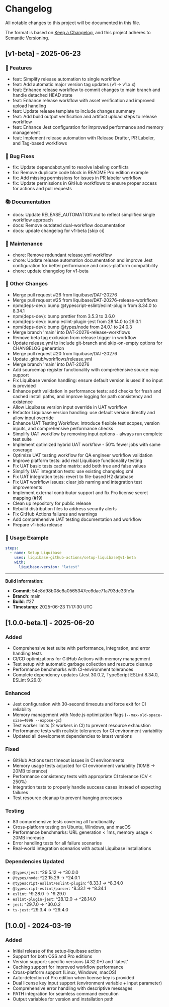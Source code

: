 # Changelog

All notable changes to this project will be documented in this file.

The format is based on [Keep a Changelog](https://keepachangelog.com/en/1.0.0/),
and this project adheres to [Semantic Versioning](https://semver.org/spec/v2.0.0.html).

## [v1-beta] - 2025-06-23

### 🚀 Features
- feat: Simplify release automation to single workflow
- feat: Add automatic major version tag updates (v1 → v1.x.x)
- feat: Enhance release workflow to commit changes to main branch and handle detached HEAD state
- feat: Enhance release workflow with asset verification and improved upload handling
- feat: Update release template to include changes summary
- feat: Add build output verification and artifact upload steps to release workflow
- feat: Enhance Jest configuration for improved performance and memory management
- feat: Implement release automation with Release Drafter, PR Labeler, and Tag-based workflows

### 🐛 Bug Fixes
- fix: Update dependabot.yml to resolve labeling conflicts
- fix: Remove duplicate code block in README Pro edition example
- fix: Add missing permissions for issues in PR labeler workflow
- fix: Update permissions in GitHub workflows to ensure proper access for actions and pull requests

### 📚 Documentation
- docs: Update RELEASE_AUTOMATION.md to reflect simplified single workflow approach
- docs: Remove outdated dual-workflow documentation
- docs: update changelog for v1-beta [skip ci]

### 🔧 Maintenance
- chore: Remove redundant release.yml workflow
- chore: Update release automation documentation and improve Jest configuration for better performance and cross-platform compatibility
- chore: update changelog for v1-beta

### 🔄 Other Changes
- Merge pull request #26 from liquibase/DAT-20276
- Merge pull request #25 from liquibase/DAT-20276-release-workflows
- npm(deps-dev): bump @typescript-eslint/eslint-plugin from 8.34.0 to 8.34.1
- npm(deps-dev): bump prettier from 3.5.3 to 3.6.0
- npm(deps-dev): bump eslint-plugin-jest from 28.14.0 to 29.0.1
- npm(deps-dev): bump @types/node from 24.0.1 to 24.0.3
- Merge branch 'main' into DAT-20276-release-workflows
- Remove beta tag exclusion from release trigger in workflow
- Update release.yml to include git-branch and skip-on-empty options for CHANGELOG generation
- Merge pull request #20 from liquibase/DAT-20276
- Update .github/workflows/release.yml
- Merge branch 'main' into DAT-20276
- Add sourcemap register functionality with comprehensive source map support
- Fix Liquibase version handling: ensure default version is used if no input is provided
- Enhance path validation in performance tests: add checks for fresh and cached install paths, and improve logging for path consistency and existence
- Allow Liquibase version input override in UAT workflow
- Refactor Liquibase version handling: use default version directly and allow input override
- Enhance UAT Testing Workflow: Introduce flexible test scopes, version inputs, and comprehensive performance checks
- Simplify UAT workflow by removing input options - always run complete test suite
- Implement optimized hybrid UAT workflow - 50% fewer jobs with same coverage
- Optimize UAT testing workflow for QA engineer workflow validation
- Improve platform tests: add real Liquibase functionality testing
- Fix UAT basic tests cache matrix: add both true and false values
- Simplify UAT integration tests: use existing changelog.xml
- Fix UAT integration tests: revert to file-based H2 database
- Fix UAT workflow issues: clear job naming and integration test improvements
- Implement external contributor support and fix Pro license secret mapping (#19)
- Clean up repository for public release
- Rebuild distribution files to address security alerts
- Fix GitHub Actions failures and warnings
- Add comprehensive UAT testing documentation and workflow
- Prepare v1-beta release

### 📖 Usage Example
```yaml
steps:
  - name: Setup Liquibase
    uses: liquibase-github-actions/setup-liquibase@v1-beta
    with:
      liquibase-version: "latest"
```

---
**Build Information:**
- **Commit**: 54c8d98b08c8a0565347ec6dac71a793dc33fe1a
- **Branch**: main
- **Build**: #27
- **Timestamp**: 2025-06-23 11:17:30 UTC

## [1.0.0-beta.1] - 2025-06-20

### Added
- Comprehensive test suite with performance, integration, and error handling tests
- CI/CD optimizations for GitHub Actions with memory management
- Test setup with automatic garbage collection and resource cleanup
- Performance benchmarks with CI-environment tolerances
- Complete dependency updates (Jest 30.0.2, TypeScript ESLint 8.34.0, ESLint 9.29.0)

### Enhanced
- Jest configuration with 30-second timeouts and force exit for CI reliability
- Memory management with Node.js optimization flags (`--max-old-space-size=4096 --expose-gc`)
- Test worker limits (2 workers in CI) to prevent resource exhaustion
- Performance tests with realistic tolerances for CI environment variability
- Updated all development dependencies to latest versions

### Fixed
- GitHub Actions test timeout issues in CI environments
- Memory usage tests adjusted for CI environment variability (10MB → 20MB tolerance)
- Performance consistency tests with appropriate CI tolerance (CV < 250%)
- Integration tests to properly handle success cases instead of expecting failures
- Test resource cleanup to prevent hanging processes

### Testing
- 83 comprehensive tests covering all functionality
- Cross-platform testing on Ubuntu, Windows, and macOS
- Performance benchmarks: URL generation < 1ms, memory usage < 20MB increase
- Error handling tests for all failure scenarios
- Real-world integration scenarios with actual Liquibase installations

### Dependencies Updated
- `@types/jest`: ^29.5.12 → ^30.0.0
- `@types/node`: ^22.15.29 → ^24.0.1
- `@typescript-eslint/eslint-plugin`: ^8.33.1 → ^8.34.0
- `@typescript-eslint/parser`: ^8.33.1 → ^8.34.1
- `eslint`: ^9.28.0 → ^9.29.0
- `eslint-plugin-jest`: ^28.12.0 → ^28.14.0
- `jest`: ^29.7.0 → ^30.0.2
- `ts-jest`: ^29.3.4 → ^29.4.0

## [1.0.0] - 2024-03-19

### Added
- Initial release of the setup-liquibase action
- Support for both OSS and Pro editions
- Version support: specific versions (4.32.0+) and 'latest'
- Caching support for improved workflow performance
- Cross-platform support (Linux, Windows, macOS)
- Auto-detection of Pro edition when license key is provided
- Dual license key input support (environment variable + input parameter)
- Comprehensive error handling with descriptive messages
- PATH integration for seamless command execution
- Output variables for version and installation path